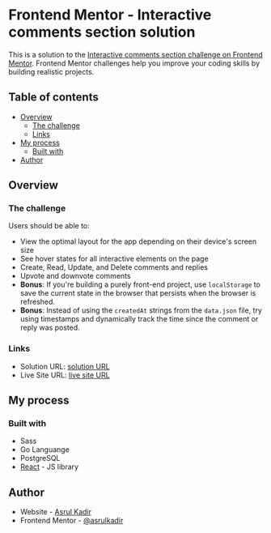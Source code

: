 # Frontend Mentor - Interactive comments section solution

This is a solution to the [Interactive comments section challenge on Frontend Mentor](https://www.frontendmentor.io/challenges/interactive-comments-section-iG1RugEG9). Frontend Mentor challenges help you improve your coding skills by building realistic projects.

## Table of contents

- [Overview](#overview)
  - [The challenge](#the-challenge)
  - [Links](#links)
- [My process](#my-process)
  - [Built with](#built-with)
- [Author](#author)

## Overview

### The challenge

Users should be able to:

- View the optimal layout for the app depending on their device's screen size
- See hover states for all interactive elements on the page
- Create, Read, Update, and Delete comments and replies
- Upvote and downvote comments
- **Bonus**: If you're building a purely front-end project, use `localStorage` to save the current state in the browser that persists when the browser is refreshed.
- **Bonus**: Instead of using the `createdAt` strings from the `data.json` file, try using timestamps and dynamically track the time since the comment or reply was posted.

### Links

- Solution URL: [solution URL](https://github.com/asrulkadir/section-comment-frontend)
- Live Site URL: [live site URL](https://section-comment.vercel.app)

## My process

### Built with

- Sass
- Go Languange
- PostgreSQL
- [React](https://reactjs.org/) - JS library

## Author

- Website - [Asrul Kadir](https://asrulkadir.netlify.app)
- Frontend Mentor - [@asrulkadir](https://www.frontendmentor.io/profile/asrulkadir)
